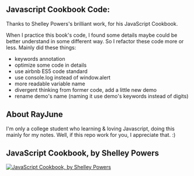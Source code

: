 ## Javascript Cookbook Code:  
  
Thanks to Shelley Powers's brilliant work, for his JavaScript Cookbook. 

When I practice this book's code, I found some details maybe could be better understand in some different way. So I refactor these code more or less. Mainly did these things:

* keywords annotation
* optimize some code in details 
* use airbnb ES5 code standard
* use console.log instead of window.alert
* more readable variable name
* divergent thinking from former code, add a little new demo
* rename demo's name (naming it use demo's keywords instead of digits)

## About RayJune

I'm only a college student who learning & loving Javascript, doing this mainly for my notes. Well, if this repo work for you, I appreciate that. :)

## JavaScript Cookbook, by Shelley Powers
	  
[![JavaScript Cookbook, by Shelley Powers](http://akamaicovers.oreilly.com/images/9780596806132/cat.gif)](https://www.safaribooksonline.com/library/view/title/9781449390211//)
	  


